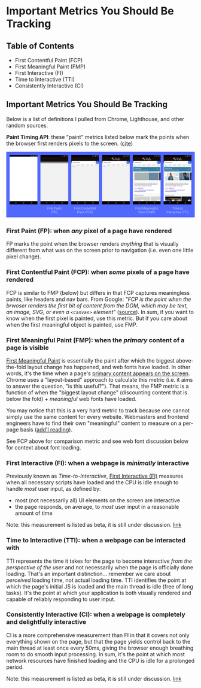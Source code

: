 # Important Metrics You Should Be Tracking

## Table of Contents
- First Contentful Paint (FCP)
- First Meaningful Paint (FMP)
- First Interactive (FI)
- Time to Interactive (TTI)
- Consistently Interactive (CI)


## Important Metrics You Should Be Tracking
Below is a list of definitions I pulled from Chrome, Lighthouse, and other random sources.

**Paint Timing API**: these "paint" metrics listed below mark the points when the browser first renders pixels to the screen. ([cite](https://developers.google.com/web/updates/2017/06/user-centric-performance-metrics#first_paint_and_first_contentful_paint))

![performance metrics load time visual](./assets/perf_metrics_load_timeline.png)

### **First Paint (FP):** when _any_ pixel of a page have rendered
FP marks the point when the browser renders _anything_ that is visually different from what was on the screen prior to navigation (i.e. even one little pixel change).

### **First Contentful Paint (FCP):** when _some_ pixels of a page have rendered
FCP is similar to FMP (below) but differs in that FCP captures meaningless paints, like headers and nav bars.  From Google: _"FCP is the point when the brwoser renders the first bit of content from the DOM, which may be text, an image, SVG, or even a `<canvas>` element"_ ([source](https://developers.google.com/web/updates/2017/06/user-centric-performance-metrics)).  In sum, if you want to know when the first pixel is painted, use this metric. But if you care about when the first meaningful object is painted, use FMP.


### **First Meaningful Paint (FMP):** when the _primary_ content of a page is visible
[First Meaningful Paint](https://developers.google.com/web/tools/lighthouse/audits/first-meaningful-paint) is essentially the paint after which the biggest above-the-fold layout change has happened, and web fonts have loaded. In other words, it's the time when a page's [primary content appears on the screen](https://docs.google.com/document/d/1BR94tJdZLsin5poeet0XoTW60M0SjvOJQttKT-JK8HI/edit#).  Chrome uses a "layout-based" approach to calculate this metric (i.e. it aims to answer the question, "is this useful?").  That means, the FMP metric is a function of when the "biggest layout change" (discounting content that is below the fold) + _meaningful_ web fonts have loaded.

You may notice that this is a very hard metric to track because one cannot simply use the same content for every website.  Webmasters and frontend engineers have to find their own "meaningful" content to measure on a per-page basis ([add'l reading](https://developers.google.com/web/updates/2017/06/user-centric-performance-metrics)).

See FCP above for comparison metric and see web font discussion below for context about font loading.


### **First Interactive (FI):** when a webpage is _minimally_ interactive
Previously known as _Time-to-Interactive_, [First Interactive (FI)](https://developers.google.com/web/tools/lighthouse/audits/first-interactive) measures when all necessary scripts have loaded and the CPU is idle enough to handle _most_ user input, as defined by:
- most (not necessarily all) UI elements on the screen are interactive
- the page responds, on average, to _most_ user input in a reasonable amount of time

Note: this measurement is listed as beta, it is still under discussion.  [link](https://docs.google.com/document/d/1GGiI9-7KeY3TPqS3YT271upUVimo-XiL5mwWorDUD4c/edit#heading=h.k3n425u3ax8x)


### **Time to Interactive (TTI):** when a webpage can be interacted with
TTI represents the time it takes for the page to become interactive _from the perspective of the user_ and not necessarily when the page is officially done loading.  That's an important distinction... remember we care about _perceived_ loading time, not actual loading time.  TTI identifies the point at which the page's initial JS is loaded and the main thread is idle (free of long tasks). It's the point at which your application is both visually rendered and capable of reliably responding to user input.


### **Consistently Interactive (CI):** when a webpage is completely and delightfully interactive
CI is a more comprehensive measurement than FI in that it covers not only everything shown on the page, but that the page yields control back to the main thread at least once every 50ms, giving the browser enough breathing room to do smooth input processing.  In sum, it's the point at which most network resources have finished loading and the CPU is idle for a prolonged period.

Note: this measurement is listed as beta, it is still under discussion.  [link](https://docs.google.com/document/d/1GGiI9-7KeY3TPqS3YT271upUVimo-XiL5mwWorDUD4c/edit#heading=h.k3n425u3ax8x)
